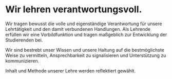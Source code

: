 ﻿<!---
   NAME - The NAME of this project is:
ethos

  FILE - The FILENAME of the current file is:
/v6a2.md

  CREATION - This project was CREATED on:
2017-01-28-16:15:00 UTC

  MODIFICATION - This project was last MODIFIED on:
2017-01-28-16:15:00 UTC

  VERSION - The current VERSION of this project is:
<git-commit-hash>-2017-01-28-16:15:00 UTC

  CREATOR(S) - This project was CREATED by:
Michael Czechowski, Martin Maga

  CONTACT - You can CONTACT the creator(s) or developer(s) of this project at:
E-Mail: mail@martinmaga.de

  COPYRIGHT - The COPYRIGHT holder of this project is:
COPYRIGHT (c) 2016 Martin Maga

  LICENSE - This project is LICENSED under the following license:
Martin Maga 2016 CC BY-SA 4.0 https://creativecommons.org

  SUBFILE – This is a SUBFILE! For more INFORMATION on this project go to:
/README.md
--->

# Wir lehren verantwortungsvoll.

Wir tragen bewusst die volle und eigenständige Verantwortung für unsere Lehrtätigkeit und den damit verbundenen Handlungen. Als Lehrende erfüllen wir eine Vorbildfunktion und tragen maßgeblich zur Entwicklung der Studierenden bei.

Wir sind bestrebt unser Wissen und unsere Haltung auf die bestmöglichste Weise zu vermitteln, Ansprechbarkeit zu signalisieren und Unterstützung zu kommunizieren.

Inhalt und Methode unserer Lehre werden reflektiert gewählt. 
